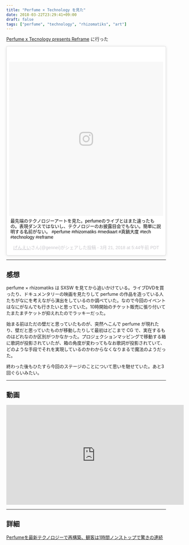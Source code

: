 ```yaml
---
title: "Perfume × Technology を見た"
date: 2018-03-22T23:29:41+09:00
draft: false
tags: ["perfume", "technology", "rhizomatiks", "art"]
---
```


[Perfume x Tecnology presents Reframe](https://www.nhk-p.co.jp/perfume_technology/) に行った

<blockquote class="instagram-media" data-instgrm-captioned data-instgrm-permalink="https://www.instagram.com/p/BglfHFMHAj-/" data-instgrm-version="8" style=" background:#FFF; border:0; border-radius:3px; box-shadow:0 0 1px 0 rgba(0,0,0,0.5),0 1px 10px 0 rgba(0,0,0,0.15); margin: 1px; max-width:658px; padding:0; width:99.375%; width:-webkit-calc(100% - 2px); width:calc(100% - 2px);"><div style="padding:8px;"> <div style=" background:#F8F8F8; line-height:0; margin-top:40px; padding:50.0% 0; text-align:center; width:100%;"> <div style=" background:url(data:image/png;base64,iVBORw0KGgoAAAANSUhEUgAAACwAAAAsCAMAAAApWqozAAAABGdBTUEAALGPC/xhBQAAAAFzUkdCAK7OHOkAAAAMUExURczMzPf399fX1+bm5mzY9AMAAADiSURBVDjLvZXbEsMgCES5/P8/t9FuRVCRmU73JWlzosgSIIZURCjo/ad+EQJJB4Hv8BFt+IDpQoCx1wjOSBFhh2XssxEIYn3ulI/6MNReE07UIWJEv8UEOWDS88LY97kqyTliJKKtuYBbruAyVh5wOHiXmpi5we58Ek028czwyuQdLKPG1Bkb4NnM+VeAnfHqn1k4+GPT6uGQcvu2h2OVuIf/gWUFyy8OWEpdyZSa3aVCqpVoVvzZZ2VTnn2wU8qzVjDDetO90GSy9mVLqtgYSy231MxrY6I2gGqjrTY0L8fxCxfCBbhWrsYYAAAAAElFTkSuQmCC); display:block; height:44px; margin:0 auto -44px; position:relative; top:-22px; width:44px;"></div></div> <p style=" margin:8px 0 0 0; padding:0 4px;"> <a href="https://www.instagram.com/p/BglfHFMHAj-/" style=" color:#000; font-family:Arial,sans-serif; font-size:14px; font-style:normal; font-weight:normal; line-height:17px; text-decoration:none; word-wrap:break-word;" target="_blank">最先端のテクノロジーアートを見た。perfumeのライブとはまた違ったもの。表現ダンスではないし、テクノロジーのお披露目会でもない。簡単に説明する名前がない。 #perfume #rhizomatiks #mediaart #真鍋大度 #tech #technology #reframe</a></p> <p style=" color:#c9c8cd; font-family:Arial,sans-serif; font-size:14px; line-height:17px; margin-bottom:0; margin-top:8px; overflow:hidden; padding:8px 0 7px; text-align:center; text-overflow:ellipsis; white-space:nowrap;"><a href="https://www.instagram.com/gennei/" style=" color:#c9c8cd; font-family:Arial,sans-serif; font-size:14px; font-style:normal; font-weight:normal; line-height:17px;" target="_blank"> げんえい</a>さん(@gennei)がシェアした投稿 - <time style=" font-family:Arial,sans-serif; font-size:14px; line-height:17px;" datetime="2018-03-21T12:44:36+00:00"> 3月 21, 2018 at 5:44午前 PDT</time></p></div></blockquote> <script async defer src="//www.instagram.com/embed.js"></script>

---

## 感想
perfume × rhizomatiks は SXSW を見てから追いかけている。ライブDVDを買ったり、ドキュメンタリーの映画を見たりして perfume の作品を造っている人たちがなにを考えながら演出をしているのか調べていた。なので今回のイベントはなにがなんでも行きたいと思っていた。10時開始のチケット販売に張り付いてたまたまチケットが抑えれたのでラッキーだった。  

始まる前はただの壁だと思っていたものが、突然へこんで perfume が現れたり、壁だと思っていたものが移動したりして最初はどこまで CG で、実在するものはどれなのか区別がつかなかった。プロジェクションマッピングで移動する箱に歌詞が投影されていたが、箱の角度が変わってもなお歌詞が投影されていて、どのような手段でそれを実現しているのかわからなくなりまるで魔法のようだった。

終わった後もひたすら今回のステージのことについて思いを馳せていた。あと3回ぐらいみたい。

---
## 動画

<iframe width="560" height="315" src="https://www.youtube.com/embed/p-qArkourQA" frameborder="0" allow="autoplay; encrypted-media" allowfullscreen></iframe>

---
## 詳細
[Perfumeを最新テクノロジーで再構築、観客は1時間ノンストップで驚きの連続](https://natalie.mu/music/news/274561)
